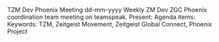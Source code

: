 TZM Dev Phoenix Meeting dd-mm-yyyy
Weekly ZM Dev ZGC Phoenix coordination team meeting on teamspeak.
Present:
Agenda items:
Keywords: TZM, Zeitgeist Movement, Zeitgeist Global Connect, Phoenix Project
